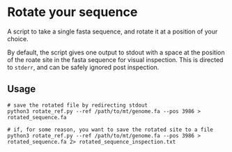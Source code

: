 # Rotate your sequence

A script to take a single fasta sequence, and rotate it at a position of your choice. 

By default, the script gives one output to stdout with a space at the position of the roate site in the fasta sequence for visual inspection. This is directed to `stderr`, and can be safely ignored post inspection. 

## Usage
```shell
# save the rotated file by redirecting stdout
python3 rotate_ref.py --ref /path/to/mt/genome.fa --pos 3986 > rotated_sequence.fa

# if, for some reason, you want to save the rotated site to a file
python3 rotate_ref.py --ref /path/to/mt/genome.fa --pos 3986 > rotated_sequence.fa 2> rotated_sequence_inspection.txt
```
